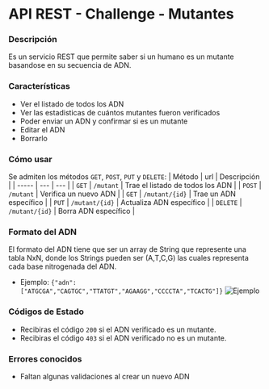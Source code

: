 # API REST - Challenge - Mutantes

### Descripción

Es un servicio REST que permite saber si un humano es un mutante basandose en su secuencia de ADN.

### Características
- Ver el listado de todos los ADN
- Ver las estadisticas de cuántos mutantes fueron verificados
- Poder enviar un ADN y confirmar si es un mutante
- Editar el ADN
- Borrarlo

### Cómo usar
Se admiten los métodos `GET`, `POST`, `PUT` y `DELETE`:
| Método | url | Descripción |
| ----- | --- | --- |
| `GET` | `/mutant` | Trae el listado de todos los ADN |
| `POST` | `/mutant` | Verifica un nuevo ADN |
| `GET` | `/mutant/{id}` | Trae un ADN específico |
| `PUT` | `/mutant/{id}` | Actualiza ADN específico |
| `DELETE` | `/mutant/{id}` | Borra ADN específico |

### Formato del ADN
El formato del ADN tiene que ser un array de String que represente una tabla NxN, donde los Strings pueden ser (A,T,C,G) las cuales representa cada base nitrogenada del ADN.
- Ejemplo: `{"adn": ["ATGCGA","CAGTGC","TTATGT","AGAAGG","CCCCTA","TCACTG"]}`
![Ejemplo](https://i.imgur.com/jyjMtZt.png)

### Códigos de Estado

- Recibiras el código `200` si el ADN verificado es un mutante.
- Recibiras el código `403` si el ADN verificado no es un mutante.

### Errores conocidos
- Faltan algunas validaciones al crear un nuevo ADN